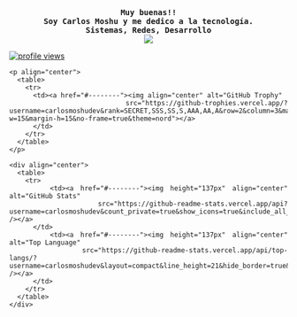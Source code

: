 <div align="justify">
  <p align="center">
    <samp>
      <b>
        Muy buenas!!
        <br>
        Soy Carlos Moshu y me dedico a la tecnología.
        <br>
        Sistemas, Redes, Desarrollo
      </b>
      <br>
      <image
        src="https://readme-typing-svg.herokuapp.com?font=Iosevka&size=16&color=6791c9&center=true&width=410&height=45&lines=public+void+Hola+()+{}">
        <br>
    </samp>
  </p>
        <a href="#--------">
          <img src="https://komarev.com/ghpvc/?username=carlosmoshudev&label=Profile+Views&color=grey"
            alt="profile views" />
        </a>

    <p align="center">
      <table>
        <tr>
          <td><a href="#--------"><img align="center" alt="GitHub Trophy"
                src="https://github-trophies.vercel.app/?username=carlosmoshudev&rank=SECRET,SSS,SS,S,AAA,AA,A&row=2&column=3&margin-w=15&margin-h=15&no-frame=true&theme=nord"></a>
          </td>
        </tr>
      </table>
    </p>

    <div align="center">
      <table>
        <tr>
          <td><a href="#--------"><img height="137px" align="center" alt="GitHub Stats"
                src="https://github-readme-stats.vercel.app/api?username=carlosmoshudev&count_private=true&show_icons=true&include_all_commits=true&line_height=21&hide_border=true&theme=nord" /></a>
          </td>
          <td><a href="#--------"><img height="137px" align="center" alt="Top Language"
                src="https://github-readme-stats.vercel.app/api/top-langs/?username=carlosmoshudev&layout=compact&line_height=21&hide_border=true&theme=nord" /></a>
          </td>
        </tr>
      </table>
    </div>
</div>
